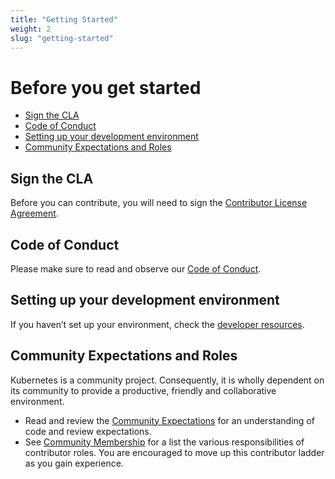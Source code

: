 ```yaml
---
title: "Getting Started"
weight: 2
slug: "getting-started" 
---
```


# Before you get started

- [Sign the CLA](#sign-the-cla)
- [Code of Conduct](#code-of-conduct)
- [Setting up your development environment](#setting-up-your-development-environment)
- [Community Expectations and Roles](#community-expectations-and-roles)

## Sign the CLA

Before you can contribute, you will need to sign the [Contributor License Agreement](/CLA.md).

## Code of Conduct

Please make sure to read and observe our [Code of Conduct](/code-of-conduct.md).

## Setting up your development environment

If you haven’t set up your environment, check the [developer resources](/contributors/devel/README.md#setting-up-your-dev-environment-coding-and-debugging).

## Community Expectations and Roles

Kubernetes is a community project.
Consequently, it is wholly dependent on its community to provide a productive, friendly and collaborative environment.

- Read and review the [Community Expectations](expectations.md) for an understanding of code and review expectations.
- See [Community Membership](/community-membership.md) for a list the various responsibilities of contributor roles. You are encouraged to move up this contributor ladder as you gain experience.  
